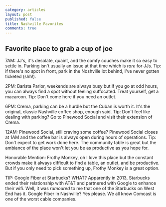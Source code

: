 ```yaml
---
category: articles
layout: post
published: false
title: Nashville Favorites
comments: true
---
```


## Favorite place to grab a cup of joe

7AM: JJ's, it's desolate, quaint, and the comfy couches make it so easy to settle in. Parking isn't usually an issue at that time which is _rare_ for JJs. Tip: if there's no spot in front, park in the Noshville lot behind, I've never gotten ticketed (shh!). 

2PM: Barista Parlor, weekends are always busy but if you go at odd hours, you can always find a spot without feeling suffocated. Treat yourself, get a macaroon. 
Tip: Don't come here if you need an outlet. 

6PM: Crema, parking can be a hurdle but the Cuban is worth it. It's the original, classic Nashville coffee shop, enough said. 
Tip: Don't feel like dealing with parking? Go to Pinewood Social and visit their extension of Crema. 

12AM: Pinewood Social, still craving some coffee? Pinewood Social closes at 1AM and the coffee bar is always open during hours of operations. 
Tip: Don't expect to get work done here. The community table is great but the ambiance of the place won't let you be as productive as you hope for. 

Honorable Mention: Frothy Monkey, oh I love this place but the constant crowds make it always difficult to find a table, an outlet, and be productive. But if you only need to pick something up, Frothy Monkey is a great option. 

TIP: Google Fiber at Starbucks? WHAT? Apparently in 2013, Starbucks ended their relationship with AT&T and partnered with Google to enhance their wifi. Well, it was _rumoured_ to me that one of the Starbucks on West End has it. Google Fiber in Nashville? Yes please. We all know Comcast is one of the worst cable companies. 
